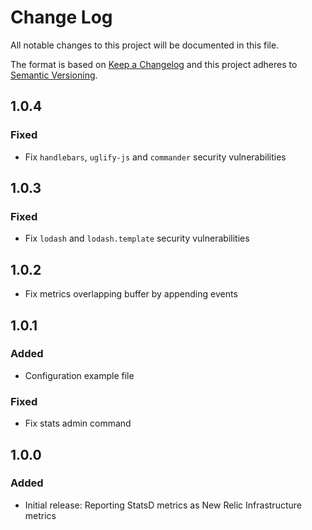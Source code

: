 # Change Log
All notable changes to this project will be documented in this file.

The format is based on [Keep a Changelog](http://keepachangelog.com/)
and this project adheres to [Semantic Versioning](http://semver.org/).

## 1.0.4
### Fixed
- Fix `handlebars`,  `uglify-js` and `commander` security vulnerabilities

## 1.0.3
### Fixed
- Fix `lodash` and `lodash.template` security vulnerabilities

## 1.0.2
- Fix metrics overlapping buffer by appending events

## 1.0.1
### Added
- Configuration example file

### Fixed
- Fix stats admin command

## 1.0.0
### Added
- Initial release: Reporting StatsD metrics as New Relic Infrastructure metrics
